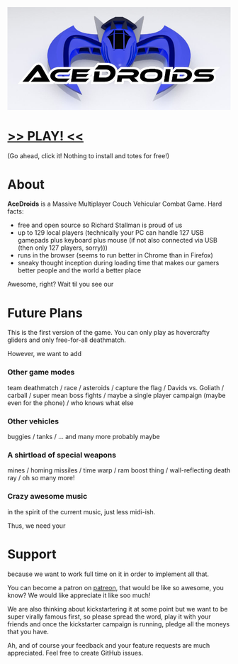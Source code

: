 ![AceDroids banner](/media/images/banner.jpg)

# [>> PLAY! <<](https://aceholecousins.github.io/acedroids/)

(Go ahead, click it! Nothing to install and totes for free!)

# About

__AceDroids__ is a Massive Multiplayer Couch Vehicular Combat Game. Hard facts:

* free and open source so Richard Stallman is proud of us
* up to 129 local players (technically your PC can handle 127 USB gamepads plus keyboard plus mouse (if not also connected via USB (then only 127 players, sorry)))
* runs in the browser (seems to run better in Chrome than in Firefox)
* sneaky thought inception during loading time that makes our gamers better people and the world a better place

Awesome, right? Wait til you see our

# Future Plans

This is the first version of the game. You can only play as hovercrafty gliders and only free-for-all deathmatch.

However, we want to add

### Other game modes

team deathmatch / race / asteroids / capture the flag / Davids vs. Goliath / carball / super mean boss fights / maybe a single player campaign (maybe even for the phone) / who knows what else

### Other vehicles

buggies / tanks / ... and many more probably maybe

### A shirtload of special weapons

mines / homing missiles / time warp / ram boost thing / wall-reflecting death ray / oh so many more!

### Crazy awesome music

in the spirit of the current music, just less midi-ish.

Thus, we need your

# Support

because we want to work full time on it in order to implement all that.

You can become a patron on [patreon](https://www.patreon.com/aceholecousins), that would be like so awesome, you know? We would like appreciate it like soo much!

We are also thinking about kickstartering it at some point but we want to be super virally famous first, so please spread the word, play it with your friends and once the kickstarter campaign is running, pledge all the moneys that you have.

Ah, and of course your feedback and your feature requests are much appreciated. Feel free to create GitHub issues.
